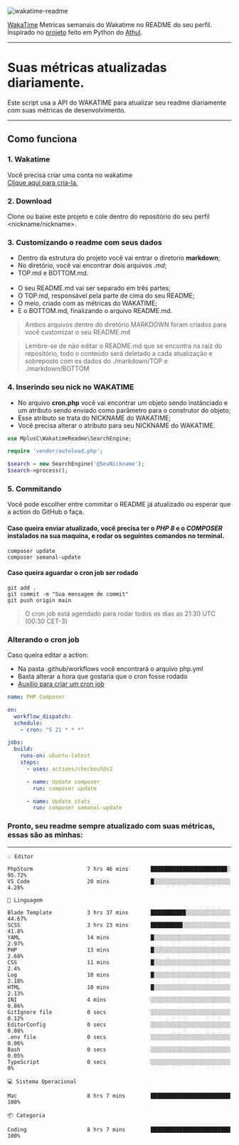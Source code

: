 ![wakatime-readme](https://socialify.git.ci/bymatheus/wakatime-readme/image?description=1&descriptionEditable=M%C3%A9tricas%20semanais%20do%20Wakatime%20no%20seu%20README%20de%20perfil.&font=KoHo&forks=1&language=1&owner=1&pattern=Signal&stargazers=1&theme=Dark)

[WakaTime](https://wakatime.com) Metricas semanais do Wakatime no README do seu perfil. <br>
Inspirado no [projeto](https://github.com/athul/waka-readme) feito em Python do [Athul](https://github.com/athul).
___

# Suas métricas atualizadas diariamente.
Este script usa a API do WAKATIME para atualizar seu readme diariamente com suas métricas de desenvolvimento.

___

## Como funciona

### 1. Wakatime
Você precisa criar uma conta no wakatime <br>
[Clique aqui para cria-la.](https://wakatime.com) 

### 2. Download
Clone ou baixe este projeto e cole dentro do repositório do seu perfil <nickname/nickname>.

### 3. Customizando o readme com seus dados
- Dentro da estrutura do projeto você vai entrar o diretorio **markdown**;  
- No diretório, você vai encontrar dois arquivos *.md*;
- TOP.md e BOTTOM.md.
<br><br>
- O seu README.md vai ser separado em três partes; 
- O TOP.md, responsável pela parte de cima do seu README;
- O meio, criado com as métricas do WAKATIME;
- E o BOTTOM.md, finalizando o arquivo README.md.<br>

> Ambos arquivos dentro do diretório MARKDOWN foram criados para você customizar o seu README.md

> Lembre-se de não editar o README.md que se encontra na raiz do repositório, todo o conteúdo será deletado a cada atualização e sobreposto com os dados do ./markdown/TOP e ./markdown/BOTTOM

### 4. Inserindo seu nick no WAKATIME
- No arquivo **cron.php** você vai encontrar um objeto sendo instânciado e um atributo sendo enviado como parâmetro para o construtor do objeto;
- Esse atributo se trata do NICKNAME do WAKATIME;
- Você precisa alterar o atributo para seu NICKNAME do WAKATIME.

```php
use MplusC\WakatimeReadme\SearchEngine;

require 'vendor/autoload.php';

$search = new SearchEngine('@SeuNickname');
$search->process();
```

### 5. Commitando
Você pode escolher entre commitar o README já atualizado ou esperar que a action do GitHub o faça. <br>

#### Caso queira enviar atualizado, você precisa ter o *PHP 8* e o *COMPOSER* instalados na sua maquina, e rodar os seguintes comandos no terminal.
```composer
composer update
composer semanal-update 
```

#### Caso queira aguardar o cron job ser rodado 
```git 
git add .
git commit -m "Sua mensagem de commit"
git push origin main
```

>O cron job está agendado para rodar todos os dias as 21:30 UTC (00:30 CET-3) 

### Alterando o cron job
Caso queira editar a action:

- Na pasta .github/workflows você encontrará o arquivo php.yml
- Basta alterar a hora que gostaria que o cron fosse rodado
- [Auxilio para criar um cron job](https://crontab.guru)

```yml
name: PHP Composer

on:
  workflow_dispatch:
  schedule:
    - cron: "5 21 * * *"

jobs:
  build:
    runs-on: ubuntu-latest
    steps:
      - uses: actions/checkout@v2

      - name: Update composer
        run: composer update

      - name: Update stats
        run: composer semanal-update
```

### Pronto, seu readme sempre atualizado com suas métricas, essas são as minhas:

___
```text
💡 Editor

PhpStorm                 7 hrs 46 mins       ████████████████████████░     95.72%
VS Code                  20 mins             █░░░░░░░░░░░░░░░░░░░░░░░░      4.28%
```
```text
💬 Linguagem

Blade Template           3 hrs 37 mins       ███████████░░░░░░░░░░░░░░     44.67%
SCSS                     3 hrs 23 mins       ██████████░░░░░░░░░░░░░░░      41.8%
YAML                     14 mins             █░░░░░░░░░░░░░░░░░░░░░░░░      2.97%
PHP                      13 mins             █░░░░░░░░░░░░░░░░░░░░░░░░      2.68%
CSS                      11 mins             █░░░░░░░░░░░░░░░░░░░░░░░░       2.4%
Log                      10 mins             █░░░░░░░░░░░░░░░░░░░░░░░░      2.18%
HTML                     10 mins             █░░░░░░░░░░░░░░░░░░░░░░░░      2.13%
INI                      4 mins              ░░░░░░░░░░░░░░░░░░░░░░░░░      0.86%
GitIgnore file           0 secs              ░░░░░░░░░░░░░░░░░░░░░░░░░      0.12%
EditorConfig             0 secs              ░░░░░░░░░░░░░░░░░░░░░░░░░      0.08%
.env file                0 secs              ░░░░░░░░░░░░░░░░░░░░░░░░░      0.06%
Bash                     0 secs              ░░░░░░░░░░░░░░░░░░░░░░░░░      0.05%
TypeScript               0 secs              ░░░░░░░░░░░░░░░░░░░░░░░░░         0%
```
```text
💻 Sistema Operacional

Mac                      8 hrs 7 mins        █████████████████████████       100%
```
```text
📦 Categoria

Coding                   8 hrs 7 mins        █████████████████████████       100%
```
